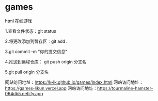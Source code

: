 # games
html 在线游戏

1.查看文件状态：git status

2.将更改添加到暂存区：git add .

3.git commit -m "你的提交信息"

4.推送到远程仓库： git push origin 分支名

5.git pull origin 分支名

网站访问地址：https://k-lk.github.io/games/index.html
网站访问地址：https://games-likun.vercel.app
网站访问地址：https://tourmaline-hamster-064db5.netlify.app